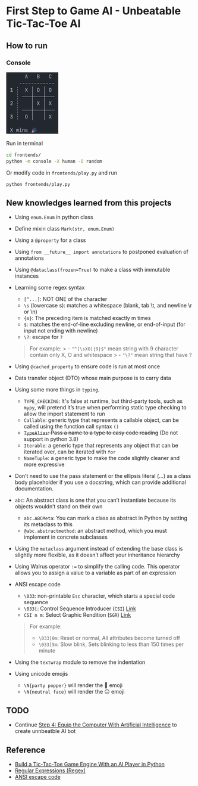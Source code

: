 # First Step to Game AI - Unbeatable Tic-Tac-Toe AI

## How to run

### Console

![](./assets/console_play.png)

Run in terminal

``` bash
cd frontends/
python -m console -X human -O random
```

Or modify code in `frontends/play.py` and run

``` bash
python frontends/play.py
```

## New knowledges learned from this projects

- Using `enum.Enum` in python class 
- Define mixin class `Mark(str, enum.Enum)`
- Using a `@property` for a class
- Using `from __future__ import annotations` to postponed evaluation of annotations
- Using `@dataclass(frozen=True)` to make a class with immutable instances
- Learning some regex syntax
    
    - `[^...]`: NOT ONE of the character
    - `\s` (lowercase s): matches a whitespace (blank, tab \t, and newline \r or \n)
    - `{m}`: The preceding item is matched exactly m times
    - `$`: matches the end-of-line excluding newline, or end-of-input (for input not ending with newline)
    - `\?`: escape for `?`

    > For example: 
        > - `"^[\sXO]{9}$"` mean string with 9 character contain only X, O and whitespace
        > - `"\?"` mean string that have ?

- Using `@cached_property` to ensure code is run at most once
- Data transfer object (DTO) whose main purpose is to carry data
- Using some more things in `typing`. 

    - `TYPE_CHECKING`: It's false at runtime, but third-party tools, such as `mypy`, will pretend it’s true when performing static type checking to allow the import statement to run
    - `Callable`: generic type that represents a callable object, can be called using the function call syntax `()`
    - ~~`TypeAlias`: Pass a name to a type to easy code reading~~ (Do not support in python 3.8)
    - `Iterable`: a generic type that represents any object that can be iterated over, can be iterated with `for`
    - `NameTuple`: a generic type to make the code slightly cleaner and more expressive

- Don’t need to use the pass statement or the ellipsis literal (...) as a class body placeholder if you use a docstring, which can provide additional documentation.
- `abc`: An abstract class is one that you can’t instantiate because its objects wouldn’t stand on their own

    - `abc.ABCMeta`: You can mark a class as abstract in Python by setting its metaclass to this
    - `@abc.abstractmethod`: an abstract method, which you must implement in concrete subclasses

- Using the `metaclass` argument instead of extending the base class is slightly more flexible, as it doesn’t affect your inheritance hierarchy
- Using Walrus operator `:=` to simplify the calling code. This operator allows you to assign a value to a variable as part of an expression
- ANSI escape code

    - `\033`: non-printable `Esc` character, which starts a special code sequence
    - `\033[`: Control Sequence Introducer (`CSI`) [Link](https://en.wikipedia.org/wiki/ANSI_escape_code#CSI_(Control_Sequence_Introducer)_sequences)
    - `CSI n m`: Select Graphic Rendition (`SGR`) [Link](https://en.wikipedia.org/wiki/ANSI_escape_code#SGR_(Select_Graphic_Rendition)_parameters)

    > For example: 
    > - `\033[0m`: Reset or normal, All attributes become turned off
    > - `\033[5m`: Slow blink, Sets blinking to less than 150 times per minute

- Using the `textwrap` module to remove the indentation
- Using unicode emojis

    - `\N{party popper}` will render the 🎉 emoji
    - `\N{neutral face}` will render the 😐 emoji

## TODO

- Continue [Step 4: Equip the Computer With Artificial Intelligence](https://realpython.com/tic-tac-toe-ai-python/#step-4-equip-the-computer-with-artificial-intelligence) to create unnbeatble AI bot

## Reference

- [Build a Tic-Tac-Toe Game Engine With an AI Player in Python](https://realpython.com/tic-tac-toe-ai-python/)
- [Regular Expressions (Regex)](https://www3.ntu.edu.sg/home/ehchua/programming/howto/Regexe.html)
- [ANSI escape code](https://en.wikipedia.org/wiki/ANSI_escape_code)